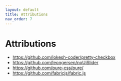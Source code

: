 ```yaml
---
layout: default
title: Attributions
nav_order: 7
---
```


# Attributions

- https://github.com/lokesh-coder/pretty-checkbox
- https://github.com/leongersen/noUiSlider
- https://github.com/pure-css/pure/
- https://github.com/fabricjs/fabric.js
